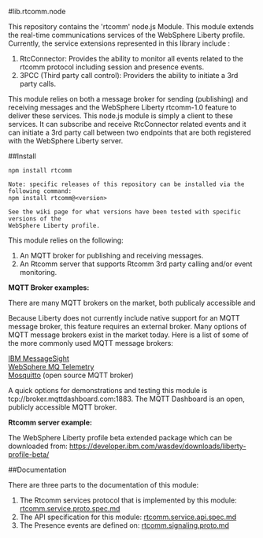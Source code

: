 #lib.rtcomm.node

This repository contains the 'rtcomm' node.js Module. This module extends the real-time communications services of the WebSphere Liberty profile. Currently, the service extensions represented in 
this library include :

1. RtcConnector: Provides the ability to monitor all events related to the rtcomm protocol including session and presence events. 
2. 3PCC (Third party call control):  Providers the ability to initiate a 3rd party calls.

This module relies on both a message broker for sending (publishing) and receiving messages and the WebSphere Liberty rtcomm-1.0 feature to deliver these services. This node.js module is simply a client to these services. It can subscribe and receive RtcConnector related events and it can initiate a 3rd party call between two endpoints 
that are both registered with the WebSphere Liberty server. 

##Install
```
npm install rtcomm

Note: specific releases of this repository can be installed via the following command:
npm install rtcomm@<version>

See the wiki page for what versions have been tested with specific versions of the 
WebSphere Liberty profile.
```

This module relies on the following:

1. An MQTT broker for publishing and receiving messages. 
2. An Rtcomm server that supports Rtcomm 3rd party calling and/or event monitoring. 

**MQTT Broker examples:**

There are many MQTT brokers on the market, both publicaly accessible and 

Because Liberty does not currently include native support for an MQTT message broker, this feature requires an external broker. Many options of MQTT message brokers exist in the market today. Here is a list of some of the more commonly used MQTT message brokers:

[IBM MessageSight](http://www-03.ibm.com/software/products/en/messagesight)  
[WebSphere MQ Telemetry](http://www-03.ibm.com/software/products/en/wmq-telemetry)  
[Mosquitto](http://mosquitto.org/) (open source MQTT broker)  

A quick options for demonstrations and testing this module is tcp://broker.mqttdashboard.com:1883. 
The MQTT Dashboard is an open, publicly accessible MQTT broker.  

**Rtcomm server example:**

The WebSphere Liberty profile beta extended package which can be downloaded from: 
https://developer.ibm.com/wasdev/downloads/liberty-profile-beta/

##Documentation

There are three parts to the documentation of this module:

1. The Rtcomm services protocol that is implemented by this module: [rtcomm.service.proto.spec.md](/rtcomm.service.proto.spec.md)
2. The API specification for this module: [rtcomm.service.api.spec.md](/rtcomm.service.api.spec.md)
3. The Presence events are defined on: [rtcomm.signaling.proto.md](https://github.com/WASdev/lib.rtcomm.clientjs/blob/master/rtcomm.signaling.proto.spec.md)
